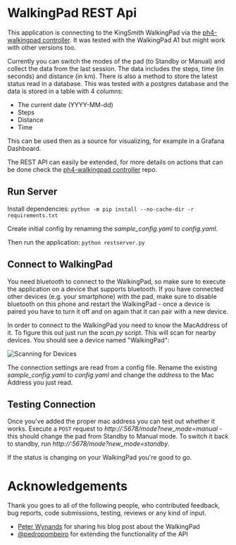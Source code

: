 # WalkingPad REST Api
This application is connecting to the KingSmith WalkingPad via the [ph4-walkingpad controller](https://github.com/ph4r05/ph4-walkingpad). It was tested with the WalkingPad A1 but might work with other versions too.

Currently you can switch the modes of the pad (to Standby or Manual) and collect the data from the last session. The data includes the steps, time (in seconds) and distance (in km).
There is also a method to store the latest status read in a database. This was tested with a postgres database and the data is stored in a table with 4 columns:
- The current date (YYYY-MM-dd)
- Steps
- Distance
- Time

This can be used then as a source for visualizing, for example in a Grafana Dashboard.

The REST API can easily be extended, for more details on actions that can be done check the [ph4-walkingpad controller](https://github.com/ph4r05/ph4-walkingpad) repo.

## Run Server
Install dependencies:
`python -m pip install --no-cache-dir -r requirements.txt`

Create initial config by renaming the *sample_config.yaml* to *config.yaml*.

Then run the application:
`python restserver.py`

## Connect to WalkingPad
You need bluetooth to connect to the WalkingPad, so make sure to execute the application on a device that supports bluetooth. If you have connected other devices (e.g. your smartphone) with the pad, make sure to disable bluetooth on this phone and restart the WalkingPad - once a device is paired you have to turn it off and on again that it can pair with a new device.

In order to connect to the WalkingPad you need to know the MacAddress of it. To figure this out just run the *scan.py* script. This will scan for nearby devices. You should see a device named "WalkingPad":

![Scanning for Devices](https://raw.githubusercontent.com/huserben/walkingpad/main/Images/scan.jpg)

The connection settings are read from a config file. Rename the existing *sample_config.yaml* to *config.yaml* and change the *address* to the Mac Address you just read.

## Testing Connection
Once you've added the proper mac address you can test out whether it works.
Execute a `POST` request to *http://<ServerIP>:5678/mode?new_mode=manual* - this should change the pad from Standby to Manual mode. To switch it back to standby, run *http://<ServerIP>:5678/mode?new_mode=standby*.

If the status is changing on your WalkingPad you're good to go.

# Acknowledgements

Thank you goes to all of the following people, who contributed feedback, bug reports, code submissions, testing, reviews or any kind of input.
  
  - [Peter Wynands](https://peter-wynands.medium.com/1000-km-behind-my-desk-87ab44b4067c) for sharing his blog post about the WalkingPad
  - [@pedropombeiro](https://github.com/pedropombeiro) for extending the functionality of the API
